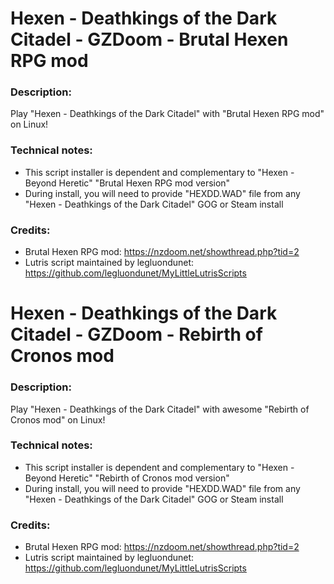 # Hexen - Deathkings of the Dark Citadel - GZDoom - Brutal Hexen RPG mod
### Description:
Play "Hexen - Deathkings of the Dark Citadel" with "Brutal Hexen RPG mod" on Linux!
### Technical notes:
- This script installer is dependent and complementary to "Hexen - Beyond Heretic" "Brutal Hexen RPG mod version"
- During install, you will need to provide "HEXDD.WAD" file from any "Hexen - Deathkings of the Dark Citadel" GOG or Steam install
### Credits:
- Brutal Hexen RPG mod: https://nzdoom.net/showthread.php?tid=2
- Lutris script maintained by legluondunet: https://github.com/legluondunet/MyLittleLutrisScripts


# Hexen - Deathkings of the Dark Citadel - GZDoom - Rebirth of Cronos mod
### Description:
Play "Hexen - Deathkings of the Dark Citadel" with awesome "Rebirth of Cronos mod" on Linux!
### Technical notes:
- This script installer is dependent and complementary to "Hexen - Beyond Heretic" "Rebirth of Cronos mod version"
- During install, you will need to provide "HEXDD.WAD" file from any "Hexen - Deathkings of the Dark Citadel" GOG or Steam install
### Credits:
- Brutal Hexen RPG mod: https://nzdoom.net/showthread.php?tid=2
- Lutris script maintained by legluondunet: https://github.com/legluondunet/MyLittleLutrisScripts
